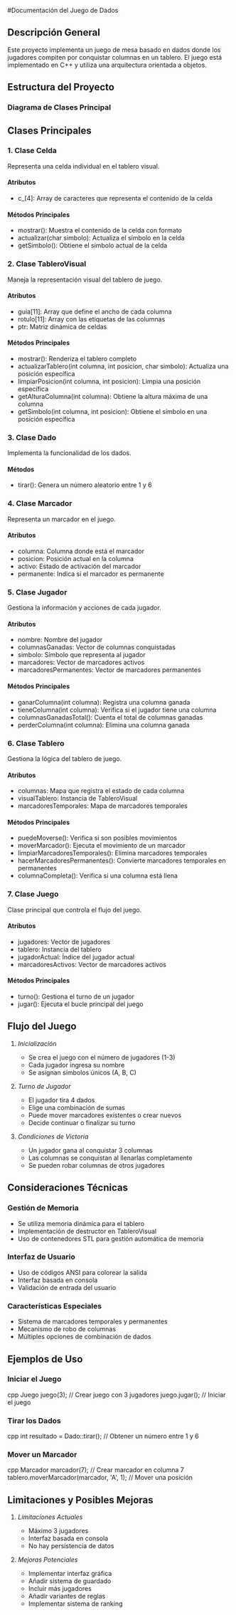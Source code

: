 #Documentación del Juego de Dados

## Descripción General
Este proyecto implementa un juego de mesa basado en dados donde los jugadores compiten por conquistar columnas en un tablero. El juego está implementado en C++ y utiliza una arquitectura orientada a objetos.

## Estructura del Proyecto

### Diagrama de Clases Principal

## Clases Principales

### 1. Clase Celda
Representa una celda individual en el tablero visual.

#### Atributos
- c_[4]: Array de caracteres que representa el contenido de la celda

#### Métodos Principales
- mostrar(): Muestra el contenido de la celda con formato
- actualizar(char simbolo): Actualiza el símbolo en la celda
- getSimbolo(): Obtiene el símbolo actual de la celda

### 2. Clase TableroVisual
Maneja la representación visual del tablero de juego.

#### Atributos
- guia[11]: Array que define el ancho de cada columna
- rotulo[11]: Array con las etiquetas de las columnas
- ptr: Matriz dinámica de celdas

#### Métodos Principales
- mostrar(): Renderiza el tablero completo
- actualizarTablero(int columna, int posicion, char simbolo): Actualiza una posición específica
- limpiarPosicion(int columna, int posicion): Limpia una posición específica
- getAlturaColumna(int columna): Obtiene la altura máxima de una columna
- getSimbolo(int columna, int posicion): Obtiene el símbolo en una posición específica

### 3. Clase Dado
Implementa la funcionalidad de los dados.

#### Métodos
- tirar(): Genera un número aleatorio entre 1 y 6

### 4. Clase Marcador
Representa un marcador en el juego.

#### Atributos
- columna: Columna donde está el marcador
- posicion: Posición actual en la columna
- activo: Estado de activación del marcador
- permanente: Indica si el marcador es permanente

### 5. Clase Jugador
Gestiona la información y acciones de cada jugador.

#### Atributos
- nombre: Nombre del jugador
- columnasGanadas: Vector de columnas conquistadas
- simbolo: Símbolo que representa al jugador
- marcadores: Vector de marcadores activos
- marcadoresPermanentes: Vector de marcadores permanentes

#### Métodos Principales
- ganarColumna(int columna): Registra una columna ganada
- tieneColumna(int columna): Verifica si el jugador tiene una columna
- columnasGanadasTotal(): Cuenta el total de columnas ganadas
- perderColumna(int columna): Elimina una columna ganada

### 6. Clase Tablero
Gestiona la lógica del tablero de juego.

#### Atributos
- columnas: Mapa que registra el estado de cada columna
- visualTablero: Instancia de TableroVisual
- marcadoresTemporales: Mapa de marcadores temporales

#### Métodos Principales
- puedeMoverse(): Verifica si son posibles movimientos
- moverMarcador(): Ejecuta el movimiento de un marcador
- limpiarMarcadoresTemporales(): Elimina marcadores temporales
- hacerMarcadoresPermanentes(): Convierte marcadores temporales en permanentes
- columnaCompleta(): Verifica si una columna está llena

### 7. Clase Juego
Clase principal que controla el flujo del juego.

#### Atributos
- jugadores: Vector de jugadores
- tablero: Instancia del tablero
- jugadorActual: Índice del jugador actual
- marcadoresActivos: Vector de marcadores activos

#### Métodos Principales
- turno(): Gestiona el turno de un jugador
- jugar(): Ejecuta el bucle principal del juego

## Flujo del Juego

1. *Inicialización*
   - Se crea el juego con el número de jugadores (1-3)
   - Cada jugador ingresa su nombre
   - Se asignan símbolos únicos (A, B, C)

2. *Turno de Jugador*
   - El jugador tira 4 dados
   - Elige una combinación de sumas
   - Puede mover marcadores existentes o crear nuevos
   - Decide continuar o finalizar su turno

3. *Condiciones de Victoria*
   - Un jugador gana al conquistar 3 columnas
   - Las columnas se conquistan al llenarlas completamente
   - Se pueden robar columnas de otros jugadores

## Consideraciones Técnicas

### Gestión de Memoria
- Se utiliza memoria dinámica para el tablero
- Implementación de destructor en TableroVisual
- Uso de contenedores STL para gestión automática de memoria

### Interfaz de Usuario
- Uso de códigos ANSI para colorear la salida
- Interfaz basada en consola
- Validación de entrada del usuario

### Características Especiales
- Sistema de marcadores temporales y permanentes
- Mecanismo de robo de columnas
- Múltiples opciones de combinación de dados

## Ejemplos de Uso

### Iniciar el Juego
cpp
Juego juego(3);  // Crear juego con 3 jugadores
juego.jugar();   // Iniciar el juego


### Tirar los Dados
cpp
int resultado = Dado::tirar();  // Obtener un número entre 1 y 6


### Mover un Marcador
cpp
Marcador marcador(7);  // Crear marcador en columna 7
tablero.moverMarcador(marcador, 'A', 1);  // Mover una posición


## Limitaciones y Posibles Mejoras

1. *Limitaciones Actuales*
   - Máximo 3 jugadores
   - Interfaz basada en consola
   - No hay persistencia de datos

2. *Mejoras Potenciales*
   - Implementar interfaz gráfica
   - Añadir sistema de guardado
   - Incluir más jugadores
   - Añadir variantes de reglas
   - Implementar sistema de ranking
